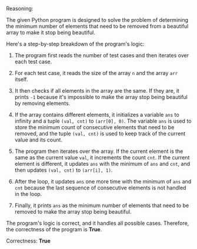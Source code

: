 Reasoning:

The given Python program is designed to solve the problem of determining the minimum number of elements that need to be removed from a beautiful array to make it stop being beautiful. 

Here's a step-by-step breakdown of the program's logic:

1. The program first reads the number of test cases and then iterates over each test case.

2. For each test case, it reads the size of the array `n` and the array `arr` itself.

3. It then checks if all elements in the array are the same. If they are, it prints `-1` because it's impossible to make the array stop being beautiful by removing elements.

4. If the array contains different elements, it initializes a variable `ans` to infinity and a tuple `(val, cnt)` to `(arr[0], 0)`. The variable `ans` is used to store the minimum count of consecutive elements that need to be removed, and the tuple `(val, cnt)` is used to keep track of the current value and its count.

5. The program then iterates over the array. If the current element is the same as the current value `val`, it increments the count `cnt`. If the current element is different, it updates `ans` with the minimum of `ans` and `cnt`, and then updates `(val, cnt)` to `(arr[i], 1)`.

6. After the loop, it updates `ans` one more time with the minimum of `ans` and `cnt` because the last sequence of consecutive elements is not handled in the loop.

7. Finally, it prints `ans` as the minimum number of elements that need to be removed to make the array stop being beautiful.

The program's logic is correct, and it handles all possible cases. Therefore, the correctness of the program is **True**.

Correctness: **True**